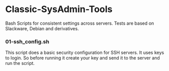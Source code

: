 # Classic-SysAdmin-Tools
Bash Scripts for consistent settings across servers. Tests are based on Slackware, Debian and derivatives.

### 01-ssh_config.sh
This script does a basic security configuration for SSH servers. It uses keys to login. So before running it create your key and send it to the server and run the script.
